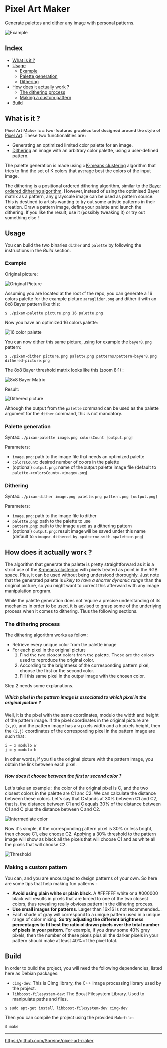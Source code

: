 # Pixel Art Maker

Generate palettes and dither any image with personal patterns.

![Example](doc/images/process.png)

## Index
- [What is it ?](#what-is-it-)
- [Usage](#usage)
  * [Example](#example)
  * [Palette generation](#palette-generation)
  * [Dithering](#dithering)
- [How does it actually work ?](#how-does-it-actually-work-)
  * [The dithering process](#the-dithering-process)
  * [Making a custom pattern](#making-a-custom-pattern)
- [Build](#build)


## What is it ?

Pixel Art Maker is a two-features graphics tool designed around the
style of [Pixel Art](http://en.wikipedia.org/wiki/Pixel_art). These
two functionalities are :

* Generating an optimized limited color palette for an image.
* [Dithering](http://en.wikipedia.org/wiki/Dither) an image with an
  arbitrary color palette, using a user-defined pattern.

The palette generation is made using a
[K-means clustering](http://en.wikipedia.org/wiki/K-means_clustering)
algorithm that tries to find the set of K colors that average best the
colors of the input image.

The dithering is a positional ordered dithering algorithm, similar to
the
[Bayer ordered dithering algorithm](http://en.wikipedia.org/wiki/Ordered_dithering).
However, instead of using the optimised Bayer matrix as a pattern, any
grayscale image can be used as pattern source. This is destined to
artists wanting to try out some artistic patterns in their
creation. Draw a pattern image, define your palette and launch the
dithering. If you like the result, use it (possibly tweaking it) or
try out something else !

## Usage

You can build the two binaries `dither` and `palette` by following the
instructions in the *Build* section.

### Example

Original picture:

![Original Picture](doc/images/paraglider.png)

Assuming you are located at the root of the repo, you can generate a
16 colors palette for the example picture `paraglider.png` and dither
it with an 8x8 Bayer pattern like this:

	$ ./pixam-palette picture.png 16 palette.png

Now you have an optimized 16 colors palette:

![16 color palette](doc/images/paraglider-palettex8.png)

You can now dither this same picture, using for example the `bayer8.png` pattern:

	$ ./pixam-dither picture.png palette.png patterns/pattern-bayer8.png dithered-picture.png

The 8x8 Bayer threshold matrix looks like this (zoom 8:1) :

![8x8 Bayer Matrix](doc/images/zoomBayer8.png)


Result:

![Dithered picture](doc/images/bayer-dithered-paraglider.png)

Although the output from the `palette` command can be used as the
palette argument for the `dither` command, this is not mandatory.

### Palette generation

Syntax: `./pixam-palette image.png colorsCount [output.png]`

Parameters:

* `image.png`: path to the image file that needs an optimized palette
* `colorsCount`: desired number of colors in the palette
* (optional) `output.png`: name of the output palette image file
  (default to `palette-<colorsCount>-<image>.png`)

### Dithering

Syntax: `./pixam-dither image.png palette.png pattern.png [output.png]`

Parameters:

* `image.png`: path to the image file to dither
* `palette.png`: path to the palette to use
* `pattern.png`: path to the image used as a dithering pattern
* (optional) `output.png`: result image will be saved under this name
  (default to `<image>-dithered-by-<pattern>-with-<palette>.png`)

## How does it actually work ?

The algorithm that generate the palette is pretty straightforward as
it is a strict use of the [K-means
clustering](http://en.wikipedia.org/wiki/K-means_clustering) with
pixels treated as point in the RGB space. Plus, it can be used without
being understood thoroughly. Just note that the generated palette is
*likely to have a shorter dynamic range* than the original picture, so
you might want to correct this afterward with any image manipulation
program.

While the palette generation does not require a precise understanding
of its mechanics in order to be used, it is advised to grasp some of
the underlying process when it comes to dithering. Thus the following
sections.

### The dithering process

The dithering algorithm works as follow :

* Retrieve every unique color from the palette image
* For each pixel in the original picture
  1. Find the two closest colors from the palette. These are the
     colors used to reproduce the original color.
  2. According to the brightness of the corresponding pattern pixel,
     choose the first or the second color.
  3. Fill this same pixel in the output image with the chosen color.

Step 2 needs some explanations.

##### Which pixel in the pattern image is associated to which pixel in the original picture ? 

Well, it is the pixel with the same coordinates, modulo the width and
height of the pattern image. If the pixel coordinates in the original
picture are `(x,y)`, and the pattern image has a `w` pixels width and
a `h` pixels height, then the `(i,j)` coordinates of the corresponding
pixel in the pattern image are such that :

    i = x modulo w
    j = y modulo h

In other words, if you tile the original picture with the pattern
image, you obtain the link between each pixel.

##### How does it choose between the first or second color ?

Let's take an example : the color of the original pixel is C, and the
two closest colors in the palette are C1 and C2. We can calculate the
distance between these colors. Let's say that C stands at 30% between
C1 and C2, that is, the distance between C1 and C equals 30% of the
distance between C1 and C plus the distance between C and C2.

![Intermediate color](doc/images/between.png)

Now it's simple, if the corresponding pattern pixel is 30% or less
bright, then choose C1, else choose C2. Applying a 30% threshold to
the pattern image will show as black all the pixels that will choose
C1 and as white all the pixels that will choose C2.

![Threshold](doc/images/threshold.png)

### Making a custom pattern

You can, and you are encouraged to design patterns of your own. So
here are some tips that help making fun patterns :

* __Avoid using plain white or plain black__. A #FFFFFF white or a #000000
  black will results in pixels that are forced to one of the two
  closest colors, thus revealing really obvious pattern in the
  dithering process.
* __Use small images for patterns__. Larger than 16x16 is not
  recommended...
* Each shade of gray will correspond to a unique pattern used in a
  unique range of color mixing. __So try adjusting the different
  brightness percentages to fit best the ratio of drawn pixels over
  the total number of pixels in your pattern__. For example, if you
  draw some 40% gray pixels, then the number of these pixels plus all
  the darker pixels in your pattern should make at least 40% of the
  pixel total.

## Build

In order to build the project, you will need the following
dependencies, listed here as Debian packages:

* `cimg-dev`: This is CImg library, the C++ image processing library used by the project.
* `libboost-filesystem-dev`: The Boost Filesystem Library. Used to
  manipulate paths and files.

```
$ sudo apt-get install libboost-filesystem-dev cimg-dev
```

Then you can compile the project using the provided `Makefile`:

```
$ make
```

----  
https://github.com/Soreine/pixel-art-maker
